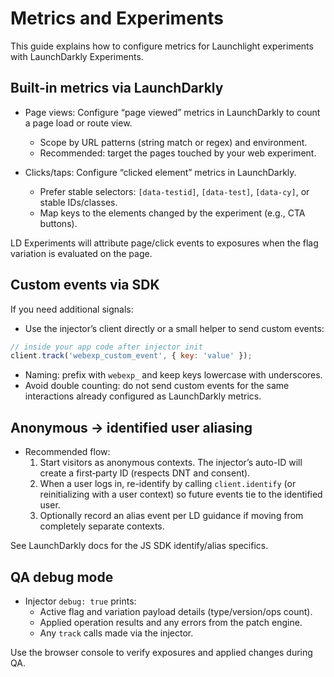 # Metrics and Experiments

This guide explains how to configure metrics for Launchlight experiments with LaunchDarkly Experiments.

## Built-in metrics via LaunchDarkly

- Page views: Configure “page viewed” metrics in LaunchDarkly to count a page load or route view.
  - Scope by URL patterns (string match or regex) and environment.
  - Recommended: target the pages touched by your web experiment.

- Clicks/taps: Configure “clicked element” metrics in LaunchDarkly.
  - Prefer stable selectors: `[data-testid]`, `[data-test]`, `[data-cy]`, or stable IDs/classes.
  - Map keys to the elements changed by the experiment (e.g., CTA buttons).

LD Experiments will attribute page/click events to exposures when the flag variation is evaluated on the page.

## Custom events via SDK

If you need additional signals:

- Use the injector’s client directly or a small helper to send custom events:

```js
// inside your app code after injector init
client.track('webexp_custom_event', { key: 'value' });
```

- Naming: prefix with `webexp_` and keep keys lowercase with underscores.
- Avoid double counting: do not send custom events for the same interactions already configured as LaunchDarkly metrics.

## Anonymous → identified user aliasing

- Recommended flow:
  1. Start visitors as anonymous contexts. The injector’s auto-ID will create a first‑party ID (respects DNT and consent).
  2. When a user logs in, re-identify by calling `client.identify` (or reinitializing with a user context) so future events tie to the identified user.
  3. Optionally record an alias event per LD guidance if moving from completely separate contexts.

See LaunchDarkly docs for the JS SDK identify/alias specifics.

## QA debug mode

- Injector `debug: true` prints:
  - Active flag and variation payload details (type/version/ops count).
  - Applied operation results and any errors from the patch engine.
  - Any `track` calls made via the injector.

Use the browser console to verify exposures and applied changes during QA.
